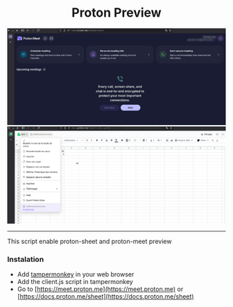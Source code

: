 <div align="center">
<h1>Proton Preview</h1>
 
![preview](./proton-meet.png)
![preview](./proton-sheet.png)

</div>

______________________________________________________________________

This script enable proton-sheet and proton-meet preview

### Instalation
- Add [tampermonkey](https://www.tampermonkey.net/index.php) in your web browser
- Add the client.js script in tampermonkey
- Go to [https://meet.proton.me](https://meet.proton.me) or [https://docs.proton.me/sheet](https://docs.proton.me/sheet)
